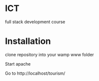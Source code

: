 # ICT
full stack development course

# Installation

clone repository into your wamp www folder

Start apache

Go to http://localhost/tourism/
